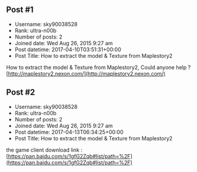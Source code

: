 ## Post #1
- Username: sky90038528
- Rank: ultra-n00b
- Number of posts: 2
- Joined date: Wed Aug 26, 2015 9:27 am
- Post datetime: 2017-04-10T03:51:31+00:00
- Post Title: How to extract the model & Texture from Maplestory2

How to extract the model & Texture from Maplestory2, Could anyone help ?
[http://maplestory2.nexon.com/](http://maplestory2.nexon.com/)
## Post #2
- Username: sky90038528
- Rank: ultra-n00b
- Number of posts: 2
- Joined date: Wed Aug 26, 2015 9:27 am
- Post datetime: 2017-04-13T06:34:25+00:00
- Post Title: How to extract the model & Texture from Maplestory2

the game client download link :
[https://pan.baidu.com/s/1gfG2Zqb#list/path=%2F](https://pan.baidu.com/s/1gfG2Zqb#list/path=%2F)
